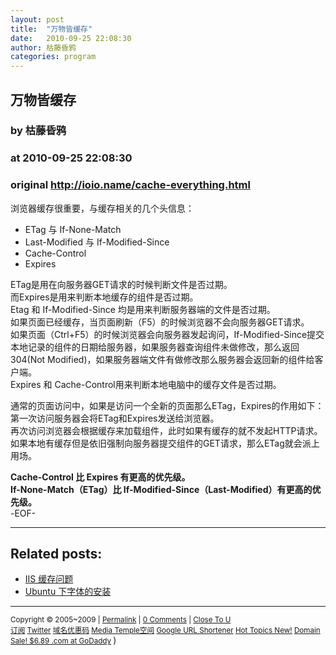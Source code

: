 ```yaml
---
layout: post
title:  "万物皆缓存"
date:   2010-09-25 22:08:30
author: 枯藤昏鸦
categories: program
---
```


## 万物皆缓存
### by 枯藤昏鸦
### at 2010-09-25 22:08:30
### original <http://ioio.name/cache-everything.html>

<p>浏览器缓存很重要，与缓存相关的几个头信息：</p>
<ul>
<li>ETag 与 If-None-Match</li>
<li>Last-Modified 与 If-Modified-Since</li>
<li>Cache-Control</li>
<li>Expires</li>
</ul>
<p>ETag是用在向服务器GET请求的时候判断文件是否过期。<br>
而Expires是用来判断本地缓存的组件是否过期。<br>
Etag 和 If-Modified-Since 均是用来判断服务器端的文件是否过期。<br>
如果页面已经缓存，当页面刷新（F5）的时候浏览器不会向服务器GET请求。<br>
如果页面（Ctrl+F5）的时候浏览器会向服务器发起询问，If-Modified-Since提交本地记录的组件的日期给服务器，如果服务器查询组件未做修改，那么返回304(Not Modified)，如果服务器端文件有做修改那么服务器会返回新的组件给客户端。<br>
Expires 和 Cache-Control用来判断本地电脑中的缓存文件是否过期。</p>
<p>通常的页面访问中，如果是访问一个全新的页面那么ETag，Expires的作用如下：<br>
第一次访问服务器会将ETag和Expires发送给浏览器。<br>
再次访问浏览器会根据缓存来加载组件，此时如果有缓存的就不发起HTTP请求。如果本地有缓存但是依旧强制向服务器提交组件的GET请求，那么ETag就会派上用场。</p>
<p><strong>Cache-Control 比 Expires 有更高的优先级。<br>
If-None-Match（ETag）比 If-Modified-Since（Last-Modified）有更高的优先级。</strong><br>
-EOF-</p>
<hr><h2>Related posts:</h2><ul><li><a href="http://ioio.name/iis-cache.html" rel="bookmark" title="Permanent Link: IIS 缓存问题">IIS 缓存问题</a></li><li><a href="http://ioio.name/ubuntu-fonts-install.html" rel="bookmark" title="Permanent Link: Ubuntu 下字体的安装">Ubuntu 下字体的安装</a></li></ul><hr><small>Copyright © 2005~2009 | <a href="http://ioio.name/cache-everything.html" title="Permalink">Permalink</a> | <a href="http://ioio.name/cache-everything.html#comments">0 Comments</a> | <a href="http://closetou.com" title="Close To U">Close To U</a> <br>
<a href="http://feeds.feedburner.com/miss">订阅</a> <a href="https://twitter.com/tearnon">Twitter</a> <a href="http://ioio.name/godaddy">域名优惠码</a> <a href="http://ioio.name/mt">Media Temple空间</a>
<a href="http://shortener.ioio.name/">Google URL Shortener</a> 
<a href="http://750m.com/">Hot Topics New!</a>
<a href="http://affiliate.godaddy.com/redirect/3FA34877354E42FE78E82878FE3CAE7C45E1074DB489803F8705676166D4FFE0" title="Domain Sale! $6.89 .com at GoDaddy">Domain Sale! $6.89 .com at GoDaddy</a>
</small> )